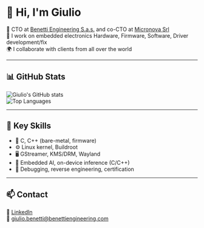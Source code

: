 # 👋 Hi, I'm Giulio

🎯 CTO at [Benetti Engineering S.a.s.](https://github.com/Benetti-Engineering-sas) and co-CTO at [Micronova Srl](https://www.micronovasrl.com)  
🧠 I work on embedded electronics Hardware, Firmware, Software, Driver development/fix  
🌍 I collaborate with clients from all over the world

---

## 📊 GitHub Stats

![Giulio's GitHub stats](https://github-readme-stats.vercel.app/api?username=giuliobenetti&show_icons=true&hide=contribs&count_private=true)  
![Top Languages](https://github-readme-stats.vercel.app/api/top-langs/?username=giuliobenetti&layout=compact)

---

## 🧰 Key Skills

- 🔌 C, C++ (bare-metal, firmware)
- ⚙️ Linux kernel, Buildroot
- 🖥️ GStreamer, KMS/DRM, Wayland
- 🤖 Embedded AI, on-device inference (C/C++)
- 🧪 Debugging, reverse engineering, certification

---

## 📫 Contact

🔗 [LinkedIn](https://www.linkedin.com/in/giulio-benetti-79975951/)  
📧 giulio.benetti@benettiengineering.com
